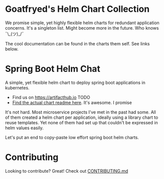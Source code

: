 # Goatfryed's Helm Chart Collection
We promise simple, yet highly flexible helm charts for redundant application concerns.
It's a singleton list. Might become more in the future. Who knows ¯\\\_(ツ)\_/¯

The cool documentation can be found in the charts them self. See links below.

# Spring Boot Helm Chat
A simple, yet flexible helm chart to deploy spring boot applications in kubernetes.
- Find us on <https://artifacthub.io> TODO
- [Find the actual chart readme here](charts/spring-boot/README.md). It's awesome. I promise

It's not hard. Most microservice projects I've met in the past had some.
All of them created a helm chart per application, ideally using a library chart to reuse templates.
Yet none of them had set up that couldn't be expressed in helm values easily.

Let's put an end to copy-paste low effort spring boot helm charts.


# Contributing
Looking to contribute? Great! Check out [CONTRIBUTING.md](CONTRIBUTING.md)
